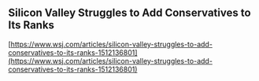 ## Silicon Valley Struggles to Add Conservatives to Its Ranks
  
  [https://www.wsj.com/articles/silicon-valley-struggles-to-add-conservatives-to-its-ranks-1512136801](https://www.wsj.com/articles/silicon-valley-struggles-to-add-conservatives-to-its-ranks-1512136801)